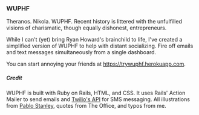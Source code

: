 ### WUPHF
Theranos. Nikola. WUPHF. Recent history is littered with the unfulfilled visions of charismatic, though equally dishonest, entrepreneurs.

While I can't (yet) bring Ryan Howard's brainchild to life, I've created a simplified version of WUPHF to help with distant socializing. Fire off emails and text messages simultaneously from a single dashboard.

You can start annoying your friends at <https://trywuphf.herokuapp.com>.

##### Credit
WUPHF is built with Ruby on Rails, HTML, and CSS. It uses Rails' Action Mailer to send emails and [Twilio's API](https://www.twilio.com/docs/sms/quickstart/ruby) for SMS messaging. All illustrations from [Pablo Stanley](https://www.opendoodles.com/), quotes from The Office, and typos from me.
